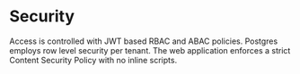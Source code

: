 # Security

Access is controlled with JWT based RBAC and ABAC policies.  Postgres
employs row level security per tenant.  The web application enforces a
strict Content Security Policy with no inline scripts.
